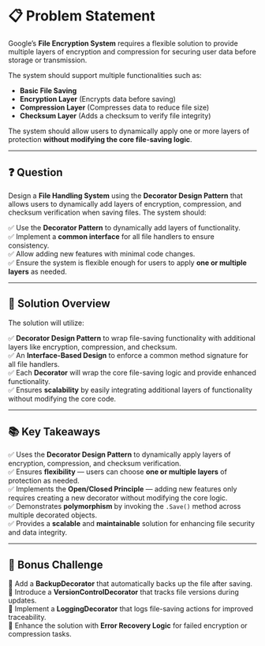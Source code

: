 # 📋 Problem Statement

Google’s **File Encryption System** requires a flexible solution to provide multiple layers of encryption and compression for securing user data before storage or transmission.

The system should support multiple functionalities such as:

- **Basic File Saving**  
- **Encryption Layer** (Encrypts data before saving)  
- **Compression Layer** (Compresses data to reduce file size)  
- **Checksum Layer** (Adds a checksum to verify file integrity)  

The system should allow users to dynamically apply one or more layers of protection **without modifying the core file-saving logic**.

---

## ❓ Question

Design a **File Handling System** using the **Decorator Design Pattern** that allows users to dynamically add layers of encryption, compression, and checksum verification when saving files. The system should:

✅ Use the **Decorator Pattern** to dynamically add layers of functionality.  
✅ Implement a **common interface** for all file handlers to ensure consistency.  
✅ Allow adding new features with minimal code changes.  
✅ Ensure the system is flexible enough for users to apply **one or multiple layers** as needed.  

---

## 🧩 Solution Overview

The solution will utilize:

✅ **Decorator Design Pattern** to wrap file-saving functionality with additional layers like encryption, compression, and checksum.  
✅ An **Interface-Based Design** to enforce a common method signature for all file handlers.  
✅ Each **Decorator** will wrap the core file-saving logic and provide enhanced functionality.  
✅ Ensures **scalability** by easily integrating additional layers of functionality without modifying the core code.  

---

## 📚 Key Takeaways

✅ Uses the **Decorator Design Pattern** to dynamically apply layers of encryption, compression, and checksum verification.  
✅ Ensures **flexibility** — users can choose **one or multiple layers** of protection as needed.  
✅ Implements the **Open/Closed Principle** — adding new features only requires creating a new decorator without modifying the core logic.  
✅ Demonstrates **polymorphism** by invoking the `.Save()` method across multiple decorated objects.  
✅ Provides a **scalable** and **maintainable** solution for enhancing file security and data integrity.  

---

## 💬 Bonus Challenge

🔹 Add a **BackupDecorator** that automatically backs up the file after saving.  
🔹 Introduce a **VersionControlDecorator** that tracks file versions during updates.  
🔹 Implement a **LoggingDecorator** that logs file-saving actions for improved traceability.  
🔹 Enhance the solution with **Error Recovery Logic** for failed encryption or compression tasks.  
